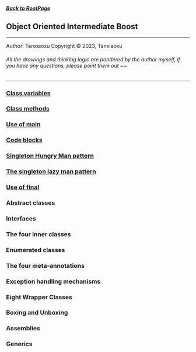 ##### [Back to RootPage](https://github.com/TerryTxx/CS-Diary/blob/master/README.md)
## Object Oriented Intermediate Boost

---
Author: Tanxiaoxu
Copyright © 2023, Tanxiaoxu

###### All the drawings and thinking logic are pondered by the author myself, if you have any questions, please point them out ~~

---

### [Class variables](https://github.com/TerryTxx/CS-Diary/blob/master/Java-OBJ/IBobj01.md)
### [Class methods](https://github.com/TerryTxx/CS-Diary/blob/master/Java-OBJ/IBobj01.md)
### [Use of main](https://github.com/TerryTxx/CS-Diary/blob/master/Java-OBJ/IBobj01.md)
### [Code blocks](https://github.com/TerryTxx/CS-Diary/blob/master/Java-OBJ/IBobj01.md)
### [Singleton Hungry Man pattern](https://github.com/TerryTxx/CS-Diary/blob/master/Java-OBJ/IBobj01.md)
### [The singleton lazy man pattern](https://github.com/TerryTxx/CS-Diary/blob/master/Java-OBJ/IBobj01.md)
### [Use of final](https://github.com/TerryTxx/CS-Diary/blob/master/Java-OBJ/IBobj01.md)

### Abstract classes
### Interfaces
### The four inner classes
### Enumerated classes
### The four meta-annotations
### Exception handling mechanisms

### Eight Wrapper Classes
### Boxing and Unboxing
### Assemblies
### Generics




